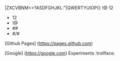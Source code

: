 |ZXCVBNM<>?ASDFGHJKL:"|QWERTYUIOP{}
!@
12
* 12
* !@
* \#\#
* #/#

[Github Pages] (https://pages.github.com)

[Google] (https://google.com)
Experiments
:trollface:
